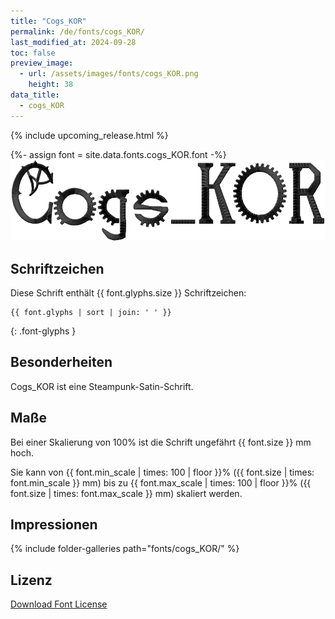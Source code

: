 ```yaml
---
title: "Cogs_KOR"
permalink: /de/fonts/cogs_KOR/
last_modified_at: 2024-09-28
toc: false
preview_image:
  - url: /assets/images/fonts/cogs_KOR.png
    height: 38
data_title:
  - cogs_KOR
---
```

{% include upcoming_release.html %}

{%- assign font = site.data.fonts.cogs_KOR.font -%}
![cogs_KOR](/assets/images/fonts/cogs_KOR.png)

## Schriftzeichen

Diese Schrift enthält {{ font.glyphs.size }} Schriftzeichen:

```
{{ font.glyphs | sort | join: ' ' }}
```
{: .font-glyphs }
 
## Besonderheiten

Cogs_KOR ist eine Steampunk-Satin-Schrift.

## Maße

Bei einer Skalierung von 100% ist die Schrift ungefährt {{ font.size }} mm hoch.

Sie kann von {{ font.min_scale | times: 100 | floor }}% ({{ font.size | times: font.min_scale }} mm)
bis zu {{ font.max_scale | times: 100 | floor }}% ({{ font.size | times: font.max_scale }} mm) skaliert werden.

## Impressionen

{% include folder-galleries path="fonts/cogs_KOR/" %}

## Lizenz

[Download Font License](https://github.com/inkstitch/inkstitch/tree/main/fonts/cogs_KOR/LICENSE)
